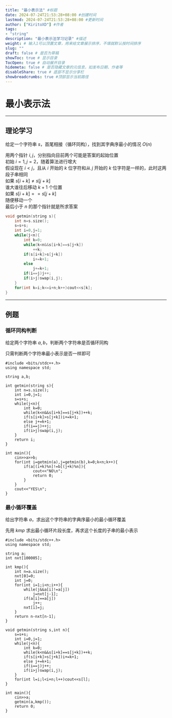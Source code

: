 ```yaml
---
title: "最小表示法" #标题
date: 2024-07-24T21:53:28+08:00 #创建时间
lastmod: 2024-07-24T21:53:28+08:00 #更新时间
author: ["KiritoXD"] #作者
tags: 
- "string"
description: "最小表示法学习记录" #描述
weight: # 输入1可以顶置文章，用来给文章展示排序，不填就默认按时间排序
slug: ""
draft: false # 是否为草稿
showToc: true # 显示目录
TocOpen: true # 自动展开目录
hidemeta: false # 是否隐藏文章的元信息，如发布日期、作者等
disableShare: true # 底部不显示分享栏
showbreadcrumbs: true #顶部显示当前路径
---
```


# 最小表示法
---
## 理论学习

给定一个字符串 $s$，首尾相接（循环同构），找到其字典序最小的情况 $O(n)$    

用两个指针 $i,j$，分别指向目前两个可能是答案的起始位置  
初始 $i = 1, j = 2$，随着算法进行增大  
假设现在 $i < j$，且从 $i$ 开始的 $k$ 位字符和从 $j$ 开始的 $k$ 位字符是一样的，此时这两段子串相同  
如果 $s[i+k] \neq s[j+k]$  
谁大谁往后移动 $k+1$ 个位置  
如果 $s[i+k] == s[j+k]$  
随便移动一个  
最后小于 $n$ 的那个指针就是所求答案  

```c
void getmin(string s){
    int n=s.size();
    s=s+s;
    int i=0,j=1;
    while(j<n){
        int k=0;
        while(k<n&&s[i+k]==s[j+k])
            ++k;
        if(s[i+k]>s[j+k])
            i+=k+1;
        else 
            j+=k+1;
        if(i==j)j++;
        if(i>j)swap(i,j);
    }
    for(int k=i;k<=i+n;k++)cout<<s[k];
}
```
---
## 例题

### 循环同构判断

给定两个字符串 $a, b$，判断两个字符串是否循环同构  

只需判断两个字符串最小表示是否一样即可  

```
#include <bits/stdc++.h>
using namespace std;

string a,b;

int getmin(string s){
    int n=s.size();
    int i=0,j=1;
    s=s+s;
    while(j<n){
        int k=0;
        while(k<n&&s[i+k]==s[j+k])++k;
        if(s[i+k]>s[j+k])i+=k+1;
        else j+=k+1;
        if(i==j)++j;
        if(i>j)swap(i,j);   
    }
    return i;
}

int main(){
    cin>>a>>b;
    for(int i=getmin(a),j=getmin(b),k=0;k<n;k++){
        if(a[(i+k)%n]!=b[(j+k)%n]){
            cout<<"NO\n";
            return 0;
        }
    }
    cout<<"YES\n";
}

```

### 最小循环覆盖

给出字符串 $a$，求出这个字符串的字典序最小的最小循环覆盖  

先用 $kmp$ 求出最小循环片段长度，再求这个长度的子串的最小表示  

```
#include <bits/stdc++.h>
using namespace std;

string a;
int nxt[100005];

int kmp(){
    int n=a.size();
    nxt[0]=0;
    int j=0;
    for(int i=1;i<n;i++){
        while(j&&a[i]!=a[j])
            j=nxt[j-1];
        if(a[i]==a[j])
            j++;
        nxt[i]=j;
    }
    return n-nxt[n-1];
}

void getmin(string s,int n){
    s=s+s;
    int i=0,j=1;
    while(j<n){
        int k=0;
        while(k<n&&s[i+k]==s[j+k])++k;
        if(s[i+k]>s[j+k])i+=k+1;
        else j+=k+1;
        if(i==j)j++;
        if(i>j)swap(i,j);
    }
    for(int l=i;l<i+n;l++)cout<<s[l];
}

int main(){
    cin>>a;
    getmin(a,kmp());
    return 0;
}
```
